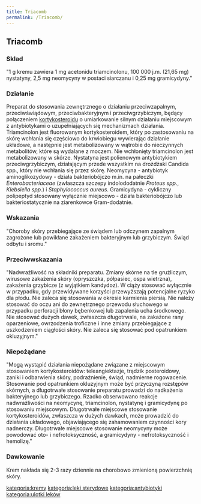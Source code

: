 ```yaml
---
title: Triacomb
permalink: /Triacomb/
---
```


Triacomb
--------

### Sklad

"1 g kremu zawiera 1 mg acetonidu triamcinolonu, 100 000 j.m. (21,65 mg) nystatyny, 2,5 mg neomycyny w postaci siarczanu i 0,25 mg gramicydyny."

### Działanie

Preparat do stosowania zewnętrznego o działaniu przeciwzapalnym, przeciwświądowym, przeciwbakteryjnym i przeciwgrzybiczym, będący połączeniem [kortykosteroidu](/sterydy "wikilink") o umiarkowanie silnym działaniu miejscowym z antybiotykami o uzupełniających się mechanizmach działania. Triamcinolon jest fluorowanym kortykosteroidem, który po zastosowaniu na skórę wchłania się częściowo do krwiobiegu wywierając działanie układowe, a następnie jest metabolizowany w wątrobie do nieczynnych metabolitów, które są wydalane z moczem. Nie wchłonięty triamcinolon jest metabolizowany w skórze. Nystatyna jest polienowym antybiotykiem przeciwgrzybiczym, działającym przede wszystkim na drożdżaki Candida spp., który nie wchłania się przez skórę. Neomycyna - antybiotyk aminoglikozydowy - działa bakteriobójczo m.in. na pałeczki *Enterobacteriaceae* (zwłaszcza szczepy indolododatnie *Proteus spp.*, *Klebsiella spp.*) i *Staphylococcus aureus*. Gramicydyna - cykliczny polipeptyd stosowany wyłącznie miejscowo - działa bakteriobójczo lub bakteriostatycznie na ziarenkowce Gram-dodatnie.

### Wskazania

"Choroby skóry przebiegające ze świądem lub odczynem zapalnym zagrożone lub powikłane zakażeniem bakteryjnym lub grzybiczym. Świąd odbytu i sromu."

### Przeciwwskazania

"Nadwrażliwość na składniki preparatu. Zmiany skórne na tle gruźliczym, wirusowe zakażenia skóry (opryszczka, półpasiec, ospa wietrzna), zakażenia grzybicze (z wyjątkiem kandydoz). W ciąży stosować wyłącznie w przypadku, gdy przewidywane korzyści przewyższają potencjalne ryzyko dla płodu. Nie zaleca się stosowania w okresie karmienia piersią. Nie należy stosować do oczu ani do zewnętrznego przewodu słuchowego w przypadku perforacji błony bębenkowej lub zapalenia ucha środkowego. Nie stosować dużych dawek, zwłaszcza długotrwale, na zakażone rany oparzeniowe, owrzodzenia troficzne i inne zmiany przebiegające z uszkodzeniem ciągłości skóry. Nie zaleca się stosować pod opatrunkiem okluzyjnym."

### Niepożądane

"Mogą wystąpić działania niepożądane związane z miejscowym stosowaniem kortykosteroidów: teleangiektazje, trądzik posteroidowy, zaniki i odbarwienia skóry, podrażnienie, świąd, nadmierne rogowacenie. Stosowanie pod opatrunkiem okluzyjnym może być przyczyną rozstępów skórnych, a długotrwałe stosowanie preparatu prowadzi do nadkażenia bakteryjnego lub grzybiczego. Rzadko obserwowano reakcje nadwrażliwości na neomycynę, triamcinolon, nystatynę i gramicydynę po stosowaniu miejscowym. Długotrwałe miejscowe stosowanie kortykosteroidów, zwłaszcza w dużych dawkach, może prowadzić do działania układowego, objawiającego się zahamowaniem czynności kory nadnerczy. Długotrwałe miejscowe stosowanie neomycyny może powodować oto- i nefrotoksyczność, a gramicydyny - nefrotoksyczność i hemolizę."

### Dawkowanie

Krem nakłada się 2-3 razy dziennie na chorobowo zmienioną powierzchnię skóry.

[kategoria:kremy](/kategoria:kremy "wikilink") [kategoria:leki sterydowe](/kategoria:leki_sterydowe "wikilink") [kategoria:antybiotyki](/kategoria:antybiotyki "wikilink") [kategoria:ulotki leków](/kategoria:ulotki_leków "wikilink")